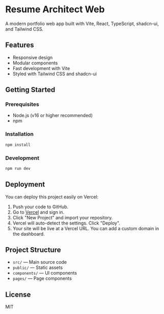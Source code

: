 # Resume Architect Web

A modern portfolio web app built with Vite, React, TypeScript, shadcn-ui, and Tailwind CSS.

## Features
- Responsive design
- Modular components
- Fast development with Vite
- Styled with Tailwind CSS and shadcn-ui

## Getting Started

### Prerequisites
- Node.js (v16 or higher recommended)
- npm

### Installation
```sh
npm install
```

### Development
```sh
npm run dev
```

## Deployment

You can deploy this project easily on Vercel:
1. Push your code to GitHub.
2. Go to [Vercel](https://vercel.com/) and sign in.
3. Click "New Project" and import your repository.
4. Vercel will auto-detect the settings. Click "Deploy".
5. Your site will be live at a Vercel URL. You can add a custom domain in the dashboard.

## Project Structure
- `src/` — Main source code
- `public/` — Static assets
- `components/` — UI components
- `pages/` — Page components

## License
MIT

